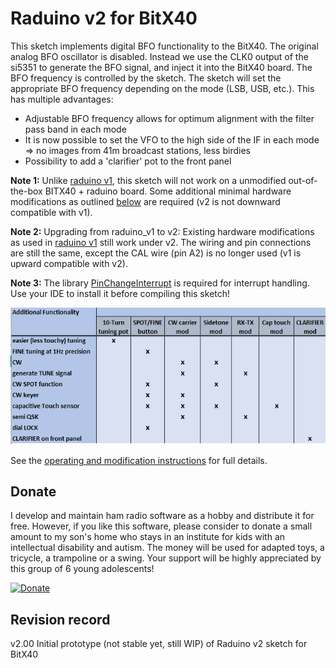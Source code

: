 # Raduino v2 for BitX40

This sketch implements digital BFO functionality to the BitX40. The original analog BFO oscillator is disabled. Instead we use the CLK0 output of the si5351 to generate the BFO signal, and inject it into the BitX40 board.
The BFO frequency is controlled by the sketch. The sketch will set the appropriate BFO frequency depending on the mode (LSB, USB, etc.). This has multiple advantages:
- Adjustable BFO frequency allows for optimum alignment with the filter pass band in each mode
- It is now possible to set the VFO to the high side of the IF in each mode => no images from 41m broadcast stations, less birdies
- Possibility to add a 'clarifier' pot to the front panel

**Note 1:** Unlike [raduino v1](https://github.com/amunters/bitx40/blob/master/README.md), this sketch will not work on a unmodified out-of-the-box BITX40 + raduino board. Some additional minimal hardware modifications as outlined [below](operating-instructions.md) are required (v2 is not downward compatible with v1).

**Note 2:** Upgrading from raduino_v1 to v2: Existing hardware modifications as used in [raduino v1](https://github.com/amunters/bitx40/blob/master/README.md) still work under v2. The wiring and pin connections are still the same, except the CAL wire (pin A2) is no longer used (v1 is upward compatible with v2).

**Note 3:** The library [PinChangeInterrupt](https://playground.arduino.cc/Main/PinChangeInterrupt) is required for interrupt handling. Use your IDE to install it before compiling this sketch!

![Hardware mod overview](hardware%20modification%20overview%20v2.PNG) 

See the [operating and modification instructions](operating-instructions.md) for full details.

## Donate

I develop and maintain ham radio software as a hobby and distribute it for free. However, if you like this software, please consider to donate a small amount to my son's home who stays in an institute for kids with an intellectual disability and autism. The money will be used for adapted toys, a tricycle, a trampoline or a swing. Your support will be highly appreciated by this group of 6 young adolescents!

 [![Donate](https://www.paypalobjects.com/en_US/GB/i/btn/btn_donateCC_LG.gif)](https://www.paypal.com/cgi-bin/webscr?cmd=_s-xclick&hosted_button_id=PTAMBM6QT8LP8)

## Revision record

v2.00  Initial prototype (not stable yet, still WIP) of Raduino v2 sketch for BitX40
